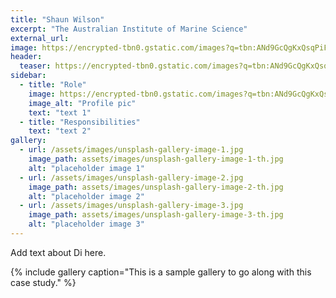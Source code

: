 ```yaml
---
title: "Shaun Wilson"
excerpt: "The Australian Institute of Marine Science"
external_url: 
image: https://encrypted-tbn0.gstatic.com/images?q=tbn:ANd9GcQgKxQsqPiFIHRT5fg1AHx0igbG-dWoIWsN7g&s
header:
  teaser: https://encrypted-tbn0.gstatic.com/images?q=tbn:ANd9GcQgKxQsqPiFIHRT5fg1AHx0igbG-dWoIWsN7g&s
sidebar:
  - title: "Role"
    image: https://encrypted-tbn0.gstatic.com/images?q=tbn:ANd9GcQgKxQsqPiFIHRT5fg1AHx0igbG-dWoIWsN7g&s
    image_alt: "Profile pic"
    text: "text 1"
  - title: "Responsibilities"
    text: "text 2"
gallery:
  - url: /assets/images/unsplash-gallery-image-1.jpg
    image_path: assets/images/unsplash-gallery-image-1-th.jpg
    alt: "placeholder image 1"
  - url: /assets/images/unsplash-gallery-image-2.jpg
    image_path: assets/images/unsplash-gallery-image-2-th.jpg
    alt: "placeholder image 2"
  - url: /assets/images/unsplash-gallery-image-3.jpg
    image_path: assets/images/unsplash-gallery-image-3-th.jpg
    alt: "placeholder image 3"
---
```


Add text about Di here.

{% include gallery caption="This is a sample gallery to go along with this case study." %}
